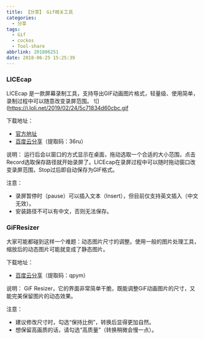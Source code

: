 ```yaml
---
title: 【分享】 Gif相关工具
categories:
  - 分享
tags:
  - Gif
  - cockos
  - Tool-share
abbrlink: 201806251
date: 2018-06-25 15:25:39
---
```


### LICEcap

LICEcap 是一款屏幕录制工具，支持导出GIF动画图片格式，轻量级、使用简单，录制过程中可以随意改变录屏范围。
![](https://i.loli.net/2019/02/24/5c71834d60cbc.gif

下载地址：
* [官方地址](https://www.cockos.com/licecap/)
* [百度云分享](https://pan.baidu.com/s/1xMk_J96GmJr_53lv1C2L-w)（提取码：36ru）

说明：
运行后会以窗口的方式显示在桌面，拖动选取一个合适的大小范围，点击Record选取保存路径就开始录屏了。LICEcap在录屏过程中可以随时拖动窗口改变录屏范围，Stop过后即自动保存为GIF格式。

注意：
* 录屏暂停时（pause）可以插入文本（Insert），但目前仅支持英文插入（中文无效）。
* 安装路径不可以有中文，否则无法保存。


### GiFResizer
大家可能都碰到这样一个难题：动态图片尺寸的调整。使用一般的图片处理工具，缩放后的动态图片可能就变成了静态图片。

下载地址：
* [百度云分享](https://pan.baidu.com/s/1U10yeyk9HvX1i7xgjXxRLA)（提取码：qpym）

说明：
GiF Resizer，它的界面非常简单干脆，既能调整GiF动画图片的尺寸，又能完美保留图片的动态效果。

注意：
* 建议修改尺寸时，勾选“保持比例”，转换后显得更加自然。
* 想保留高画质的话，请勾选“高质量”（转换稍微会慢一点）。